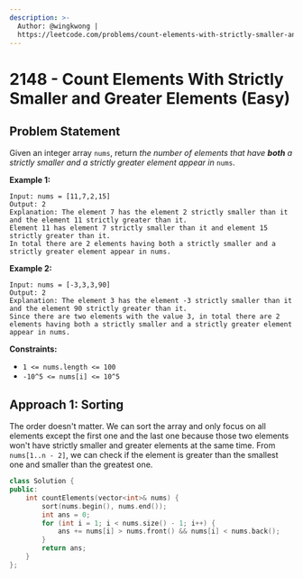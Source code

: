 ```yaml
---
description: >-
  Author: @wingkwong |
  https://leetcode.com/problems/count-elements-with-strictly-smaller-and-greater-elements/
---
```


# 2148 - Count Elements With Strictly Smaller and Greater Elements (Easy)

## Problem Statement

Given an integer array `nums`, return _the number of elements that have **both** a strictly smaller and a strictly greater element appear in_ `nums`.&#x20;

**Example 1:**

```
Input: nums = [11,7,2,15]
Output: 2
Explanation: The element 7 has the element 2 strictly smaller than it and the element 11 strictly greater than it.
Element 11 has element 7 strictly smaller than it and element 15 strictly greater than it.
In total there are 2 elements having both a strictly smaller and a strictly greater element appear in nums.
```

**Example 2:**

```
Input: nums = [-3,3,3,90]
Output: 2
Explanation: The element 3 has the element -3 strictly smaller than it and the element 90 strictly greater than it.
Since there are two elements with the value 3, in total there are 2 elements having both a strictly smaller and a strictly greater element appear in nums.
```

**Constraints:**

* `1 <= nums.length <= 100`
* `-10^5 <= nums[i] <= 10^5`

## Approach 1: Sorting

The order doesn't matter. We can sort the array and only focus on all elements except the first one and the last one because those two elements won't have strictly smaller and greater elements at the same time. From `nums[1..n - 2]`, we can check if the element is greater than the smallest one and smaller than the greatest one.&#x20;

```cpp
class Solution {
public:
    int countElements(vector<int>& nums) {
        sort(nums.begin(), nums.end());
        int ans = 0;
        for (int i = 1; i < nums.size() - 1; i++) {
            ans += nums[i] > nums.front() && nums[i] < nums.back();
        }
        return ans;
    }
};
```

